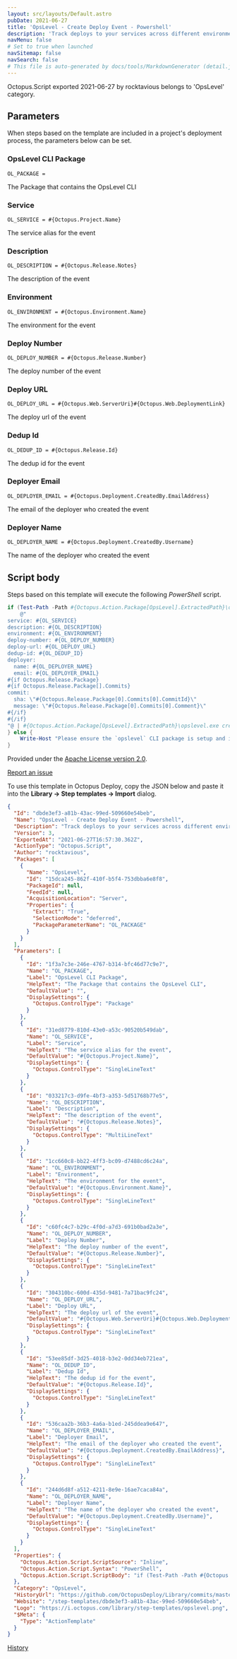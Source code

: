 ```yaml
---
layout: src/layouts/Default.astro
pubDate: 2021-06-27
title: 'OpsLevel - Create Deploy Event - Powershell'
description: 'Track deploys to your services across different environments in [OpsLevel](https://www.opslevel.com/docs/insights/deploys/).'
navMenu: false
# Set to true when launched
navSitemap: false
navSearch: false
# This file is auto-generated by docs/tools/MarkdownGenerator (detail.js)
---
```


Octopus.Script exported 2021-06-27 by rocktavious belongs to 'OpsLevel' category.

## Parameters

When steps based on the template are included in a project's deployment process, the parameters below can be set.


<div class="param">

### OpsLevel CLI Package

`OL_PACKAGE = `

The Package that contains the OpsLevel CLI

</div>
        
<div class="param">

### Service

`OL_SERVICE = #{Octopus.Project.Name}`

The service alias for the event

</div>
        
<div class="param">

### Description

`OL_DESCRIPTION = #{Octopus.Release.Notes}`

The description of the event

</div>
        
<div class="param">

### Environment

`OL_ENVIRONMENT = #{Octopus.Environment.Name}`

The environment for the event

</div>
        
<div class="param">

### Deploy Number

`OL_DEPLOY_NUMBER = #{Octopus.Release.Number}`

The deploy number of the event

</div>
        
<div class="param">

### Deploy URL

`OL_DEPLOY_URL = #{Octopus.Web.ServerUri}#{Octopus.Web.DeploymentLink}`

The deploy url of the event

</div>
        
<div class="param">

### Dedup Id

`OL_DEDUP_ID = #{Octopus.Release.Id}`

The dedup id for the event

</div>
        
<div class="param">

### Deployer Email

`OL_DEPLOYER_EMAIL = #{Octopus.Deployment.CreatedBy.EmailAddress}`

The email of the deployer who created the event

</div>
        
<div class="param">

### Deployer Name

`OL_DEPLOYER_NAME = #{Octopus.Deployment.CreatedBy.Username}`

The name of the deployer who created the event

</div>
        

## Script body

Steps based on this template will execute the following *PowerShell* script.

```powershell
if (Test-Path -Path #{Octopus.Action.Package[OpsLevel].ExtractedPath}\opslevel.exe -PathType Leaf) {
	@"
service: #{OL_SERVICE}
description: #{OL_DESCRIPTION}
environment: #{OL_ENVIRONMENT}
deploy-number: #{OL_DEPLOY_NUMBER}
deploy-url: #{OL_DEPLOY_URL}
dedup-id: #{OL_DEDUP_ID}
deployer:
  name: #{OL_DEPLOYER_NAME}
  email: #{OL_DEPLOYER_EMAIL}
#{if Octopus.Release.Package}
#{if Octopus.Release.Package[].Commits}
commit:
  sha: \"#{Octopus.Release.Package[0].Commits[0].CommitId}\"
  message: \"#{Octopus.Release.Package[0].Commits[0].Comment}\"
#{/if}
#{/if}
"@ | #{Octopus.Action.Package[OpsLevel].ExtractedPath}\opslevel.exe create deploy --log-level=WARN -i "#{OL_INTEGRATION_URL}" -f -
} else {
	Write-Host "Please ensure the `opslevel` CLI package is setup and installed!"
}

```

Provided under the [Apache License version 2.0](https://github.com/OctopusDeploy/Library/blob/master/LICENSE.txt).

[Report an issue](https://github.com/OctopusDeploy/Library/issues/new?assignees=&labels=&projects=&template=bug-report.yml&title=Issue%20with%20OpsLevel%20-%20Create%20Deploy%20Event%20-%20Powershell&step-template=OpsLevel%20-%20Create%20Deploy%20Event%20-%20Powershell)

<div class="get-json">

To use this template in Octopus Deploy, copy the JSON below and paste it into the **Library → Step templates → Import** dialog.

```json
{
  "Id": "dbde3ef3-a81b-43ac-99ed-509660e54beb",
  "Name": "OpsLevel - Create Deploy Event - Powershell",
  "Description": "Track deploys to your services across different environments in [OpsLevel](https://www.opslevel.com/docs/insights/deploys/).",
  "Version": 3,
  "ExportedAt": "2021-06-27T16:57:30.362Z",
  "ActionType": "Octopus.Script",
  "Author": "rocktavious",
  "Packages": [
    {
      "Name": "OpsLevel",
      "Id": "15dca245-862f-410f-b5f4-753dbba6e8f8",
      "PackageId": null,
      "FeedId": null,
      "AcquisitionLocation": "Server",
      "Properties": {
        "Extract": "True",
        "SelectionMode": "deferred",
        "PackageParameterName": "OL_PACKAGE"
      }
    }
  ],
  "Parameters": [
    {
      "Id": "1f3a7c3e-246e-4767-b314-bfc46d77c9e7",
      "Name": "OL_PACKAGE",
      "Label": "OpsLevel CLI Package",
      "HelpText": "The Package that contains the OpsLevel CLI",
      "DefaultValue": "",
      "DisplaySettings": {
        "Octopus.ControlType": "Package"
      }
    },
    {
      "Id": "31ed8779-810d-43e0-a53c-90520b549dab",
      "Name": "OL_SERVICE",
      "Label": "Service",
      "HelpText": "The service alias for the event",
      "DefaultValue": "#{Octopus.Project.Name}",
      "DisplaySettings": {
        "Octopus.ControlType": "SingleLineText"
      }
    },
    {
      "Id": "033217c3-d9fe-4bf3-a353-5d51768b77e5",
      "Name": "OL_DESCRIPTION",
      "Label": "Description",
      "HelpText": "The description of the event",
      "DefaultValue": "#{Octopus.Release.Notes}",
      "DisplaySettings": {
        "Octopus.ControlType": "MultiLineText"
      }
    },
    {
      "Id": "1cc660c8-bb22-4ff3-bc09-d7488cd6c24a",
      "Name": "OL_ENVIRONMENT",
      "Label": "Environment",
      "HelpText": "The environment for the event",
      "DefaultValue": "#{Octopus.Environment.Name}",
      "DisplaySettings": {
        "Octopus.ControlType": "SingleLineText"
      }
    },
    {
      "Id": "c60fc4c7-b29c-4f0d-a7d3-691b0bad2a3e",
      "Name": "OL_DEPLOY_NUMBER",
      "Label": "Deploy Number",
      "HelpText": "The deploy number of the event",
      "DefaultValue": "#{Octopus.Release.Number}",
      "DisplaySettings": {
        "Octopus.ControlType": "SingleLineText"
      }
    },
    {
      "Id": "304310bc-600d-435d-9481-7a71bac9fc24",
      "Name": "OL_DEPLOY_URL",
      "Label": "Deploy URL",
      "HelpText": "The deploy url of the event",
      "DefaultValue": "#{Octopus.Web.ServerUri}#{Octopus.Web.DeploymentLink}",
      "DisplaySettings": {
        "Octopus.ControlType": "SingleLineText"
      }
    },
    {
      "Id": "53ee85df-3d25-4018-b3e2-0dd34eb721ea",
      "Name": "OL_DEDUP_ID",
      "Label": "Dedup Id",
      "HelpText": "The dedup id for the event",
      "DefaultValue": "#{Octopus.Release.Id}",
      "DisplaySettings": {
        "Octopus.ControlType": "SingleLineText"
      }
    },
    {
      "Id": "536caa2b-36b3-4a6a-b1ed-245ddea9e647",
      "Name": "OL_DEPLOYER_EMAIL",
      "Label": "Deployer Email",
      "HelpText": "The email of the deployer who created the event",
      "DefaultValue": "#{Octopus.Deployment.CreatedBy.EmailAddress}",
      "DisplaySettings": {
        "Octopus.ControlType": "SingleLineText"
      }
    },
    {
      "Id": "244d6d8f-a512-4211-8e9e-16ae7caca84a",
      "Name": "OL_DEPLOYER_NAME",
      "Label": "Deployer Name",
      "HelpText": "The name of the deployer who created the event",
      "DefaultValue": "#{Octopus.Deployment.CreatedBy.Username}",
      "DisplaySettings": {
        "Octopus.ControlType": "SingleLineText"
      }
    }
  ],
  "Properties": {
    "Octopus.Action.Script.ScriptSource": "Inline",
    "Octopus.Action.Script.Syntax": "PowerShell",
    "Octopus.Action.Script.ScriptBody": "if (Test-Path -Path #{Octopus.Action.Package[OpsLevel].ExtractedPath}\\opslevel.exe -PathType Leaf) {\n\t@\"\nservice: #{OL_SERVICE}\ndescription: #{OL_DESCRIPTION}\nenvironment: #{OL_ENVIRONMENT}\ndeploy-number: #{OL_DEPLOY_NUMBER}\ndeploy-url: #{OL_DEPLOY_URL}\ndedup-id: #{OL_DEDUP_ID}\ndeployer:\n  name: #{OL_DEPLOYER_NAME}\n  email: #{OL_DEPLOYER_EMAIL}\n#{if Octopus.Release.Package}\n#{if Octopus.Release.Package[].Commits}\ncommit:\n  sha: \\\"#{Octopus.Release.Package[0].Commits[0].CommitId}\\\"\n  message: \\\"#{Octopus.Release.Package[0].Commits[0].Comment}\\\"\n#{/if}\n#{/if}\n\"@ | #{Octopus.Action.Package[OpsLevel].ExtractedPath}\\opslevel.exe create deploy --log-level=WARN -i \"#{OL_INTEGRATION_URL}\" -f -\n} else {\n\tWrite-Host \"Please ensure the `opslevel` CLI package is setup and installed!\"\n}\n"
  },
  "Category": "OpsLevel",
  "HistoryUrl": "https://github.com/OctopusDeploy/Library/commits/master/step-templates//opt/buildagent/work/75443764cd38076d/step-templates/opslevel-create-deploy-event-ps.json",
  "Website": "/step-templates/dbde3ef3-a81b-43ac-99ed-509660e54beb",
  "Logo": "https://i.octopus.com/library/step-templates/opslevel.png",
  "$Meta": {
    "Type": "ActionTemplate"
  }
}
```

[History](https://github.com/OctopusDeploy/Library/commits/master/step-templates/https://github.com/OctopusDeploy/Library/commits/master/step-templates//opt/buildagent/work/75443764cd38076d/step-templates/opslevel-create-deploy-event-ps.json)

</div>

